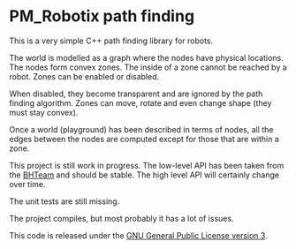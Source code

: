 # PM_Robotix path finding

This is a very simple C++ path finding library for robots.

The world is modelled as a graph where the nodes have physical locations. The nodes form convex zones. The inside of a zone cannot be reached by a robot. Zones can be enabled or disabled.

When disabled, they become transparent and are ignored by the path finding algorithm. Zones can move, rotate and even change shape (they must stay convex).

Once a world (playground) has been described in terms of nodes, all the edges between the nodes are computed except for those that are within a zone.

This project is still work in progress. The low-level API has been taken from the [BHTeam](https://bitbucket.org/bhteam/bhware-open/overview) and should be stable.  The high level API will certainly change over time.

The unit tests are still missing.

The project compiles, but most probably it has a lot of issues.

This code is released under the [GNU General Public License version 3](https://www.gnu.org/licenses/licenses.en.html#GPL).